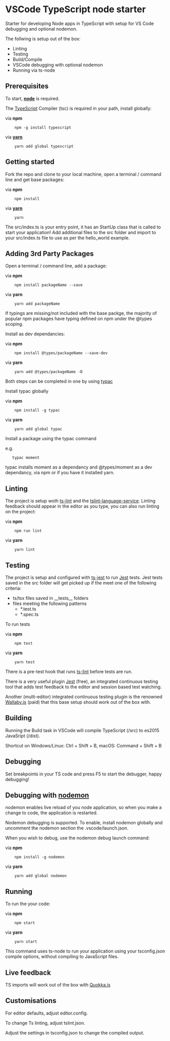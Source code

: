 # VSCode TypeScript node starter
Starter for developing Node apps in TypeScript with setup for VS Code debugging and optional nodemon.

 The follwing is setup out of the box:
* Linting
* Testing
* Build/Compile
* VSCode debugging with optional nodemon
* Running via ts-node

## Prerequisites

To start, **[node](https://nodejs.org)** is required.

The [TypeScript](https://www.typescriptlang.org/) Compiler (tsc) is required in your path, install globally:

via **npm**
```
    npm -g install typescript
```

via **[yarn](https://yarnpkg.com)**
```
    yarn add global typescript
```

## Getting started

Fork the repo and clone to your local machine, open a terminal / command line and get base packages:

via **npm**
```
    npm install
```

via **[yarn](https://yarnpkg.com)**
```
    yarn
```

The src/index.ts is your entry point, it has an StartUp class that is called to start your application! Add additional files to the src folder and import to your src/index.ts file to use as per the hello_world example.

## Adding 3rd Party Packages

Open a terminal / command line, add a package:

via **npm**
```
    npm install packageName --save
```

via **yarn**
```
    yarn add packageName
```

If typings are missing/not included with the base packge, the majority of popular npm packages have typing defined on npm under the @types scoping.

Install as dev dependancies:

via **npm**
```
    npm install @types/packageName --save-dev
```

via **yarn**
```
    yarn add @types/packageName -D
```

Both steps can be completed in one by using [typac](https://github.com/ewgenius/typac)

Install typac globally

via **npm**
```
    npm install -g typac
```

via **yarn**
```
    yarn add global typac
```

Install a package using the typac command

e.g.
```
   typac moment
```

typac installs moment as a dependancy and @types/moment as a dev dependancy, via npm or if you have it installed yarn.

## Linting

The project is setup woth [ts-lint](https://palantir.github.io/tslint/) and the [tslint-language-service](https://github.com/angelozerr/tslint-language-service). Linting feedback should appear in the editor as you type, you can also run linting on the project:

via **npm**
```
    npm run lint
```

via **yarn**
```
    yarn lint
```

## Testing

The project is setup and configured with [ts-jest](https://github.com/kulshekhar/ts-jest) to run [Jest](https://facebook.github.io/jest/) tests.
Jest tests saved in the src folder will get picked up if the meet one of the following criteria:

* ts/tsx files saved in \_\_tests\_\_ folders
* files meeting the following patterns
    * *.test.ts
    * *.spec.ts

To run tests

via **npm**
```
    npm test
```

via **yarn**
```
    yarn test
```

There is a pre-test hook that runs [ts-lint](https://palantir.github.io/tslint/) before tests are run.

 There is a very useful plugin [Jest](https://marketplace.visualstudio.com/items?itemName=Orta.vscode-jest) (free), an integrated continuous testing tool that adds test feedback to the editor and session based test watching.

Another (multi-editor) integrated continuous testing plugin is the renowned [Wallaby.js](https://wallabyjs.com/) (paid) that this base setup should work out of the box with.

## Building

Running the Build task in VSCode will compile TypeScript (/src) to es2015 JavaSript (/dist).

Shortcut on Windows/Linux: Ctrl + Shift + B, macOS: Command + Shift + B

## Debugging

Set breakpoints in your TS code and press F5 to start the debugger, happy debugging!

## Debugging with [nodemon](https://github.com/remy/nodemon)

nodemon enables live reload of you node application, so when you make a change to code,
the application is restarted.

Nodemon debugging is supported. To enable, install nodemon globally
and uncomment the nodemon section the .vscode/launch.json.

When you wish to debug, use the nodemon debug launch command:

via **npm**
```
    npm install -g nodemon
```

via **yarn**
```
    yarn add global nodemon
```

## Running

To run the your code:

via **npm**
```
    npm start
```

via **yarn**
```
    yarn start
```

This command uses ts-node to run your application using your tsconfig.json compile options, without compiling to JavaScript files.

## Live feedback

TS imports will work out of the box with [Quokka.js](https://quokkajs.com)

## Customisations

For editor defaults, adjust editor.config.

To change Ts linting, adjust tslint.json.

Adjust the settings in tsconfig.json to change the compiled output.

